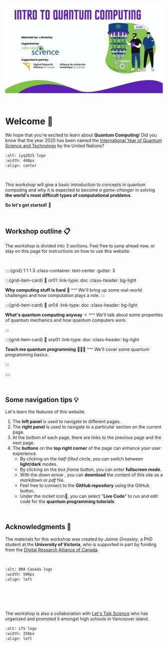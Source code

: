 
![intro_cover](workshop.png)

&nbsp; 

# Welcome 👋

We hope that you're excited to learn about **Quantum Computing**! Did you know that the year 2025 has been named the [International Year of Quantum Science and Technology](https://quantum2025.org) by the United Nations?
&nbsp; 

```{image} iyq2025.png
:alt: iyq2025 logo
:width: 400px
:align: center
```

&nbsp; 

This workshop will give a basic introduction to concepts in quantum computing and why it is expected to become *a game-changer* in solving **the world's most difficult types of computational problems**.

**So let's get started!** 🚀

&nbsp; 

## Workshop outline 📋

The workshop is divided into 3 sections. Feel free to jump ahead now, or stay on this page for instructions on how to use this website.

&nbsp;


::::{grid} 1 1 1 3
:class-container: text-center
:gutter: 3

:::{grid-item-card}
:link: or01
:link-type: doc
:class-header: bg-light

**Why computing stuff is hard** 🤯
^^^
We'll bring up some real-world challenges and how computation plays a role. 
:::

:::{grid-item-card}
:link: or04
:link-type: doc
:class-header: bg-light

**What's quantum computing anyway** ⚛️
^^^
We'll talk about some properties of quantum mechanics and how quantum computers work. 

:::

:::{grid-item-card}
:link: orp01
:link-type: doc
:class-header: bg-light

**Teach me quantum programming** 🧑🏽‍💻
^^^
We'll cover some quantum programming basics. 

:::

::::


&nbsp; 


## Some navigation tips 💡

Let's learn the features of this website. 

1. The **left panel** is used to navigate to different pages. 
2. The **right panel** is used to navigate to a particular section on the current page.
3. At the bottom of each page, there are links to the previous page and the next page.
4. The **buttons** on the **top right corner** of the page can enhance your user experience.
   - By clicking on the *half-filled circle*, you can switch between **light/dark** modes.
   - By clicking on the *box frame* button, you can enter **fullscreen mode**.
   - With the *down arrow* , you can **download** the content of this site as a *markdown* or *pdf* file.
   - Feel free to connect to the **GitHub repository** using the GitHub button.
   - Under the *rocket* icon🚀, you can select "**Live Code**" to run and edit code for the **quantum programming tutorials**.


&nbsp; 

## Acknowledgments 🫡

The materials for this workshop was created by *Jaimie Greasley*, a PhD student at the **University of Victoria**, who is supported in part by funding from the [Digital Research Alliance of Canada](https://www.alliancecan.ca/en). 

&nbsp; 


```{image} alliance_logo.png
:alt: DRA Canada logo
:width: 500px
:align: left
```
<br>
<br>

&nbsp; 


The workshop is also a collaboration with [Let's Talk Science](https://letstalkscience.ca) who has organized and promoted it amongst high schools in Vancouver island. 

```{image} ltslogo.png
:alt: LTS logo
:width: 250px
:align: left
```

&nbsp; 


